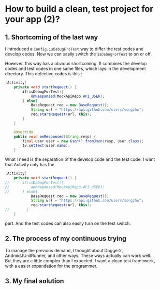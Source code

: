 # How to build a clean, test project for your app (2)?


## 1. Shortcoming of the last way
I introduced a ```Config.isDebugFroTest``` way to differ the test codes and develop codes. Now we can easily switch the ```isDebugForTest``` to on or off. 

However, this way has a obvious shortcoming. It combines the develop codes and test codes in one same files, which lays in the development directory. This defective codes is this :


```java
[Activity]
    private void startRequest() {
    	if(isDebugForTest){
    		onResponsed(MockApiRepo.API_USER);
    	} else{
	    	BaseRequest req = new BaseRequest();
	        String url = "https://api.github.com/users/songzhw";
	        req.startRequest(url, this);
        }
    }

    @Override
    public void onResponsed(String resp) {
        final User user = new Gson().fromJson(resp, User.class);
        tv.setText(user.name);
    }
```
What I need is the separation of the develop code and the test code. I want that Activity only has the 

```java
[Activity]
    private void startRequest() {
//    	if(isDebugForTest){
//    		onResponsed(MockApiRepo.API_USER);
//    	} else{
	    	BaseRequest req = new BaseRequest();
	        String url = "https://api.github.com/users/songzhw";
	        req.startRequest(url, this);
//        }
    }
```
part. And the test codes can also easily turn on the test switch.

## 2. The process of my continuous trying

To manage the previous demand, I thought about Dagger2, AndroidJUnitRunner, and other ways. These ways actually can work well. But they are a little complex than I expected. I want a clean test framework, with a easier expandation for the programmer. 

## 3. My final solution




```java

```

